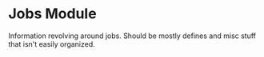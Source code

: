 # Jobs Module
Information revolving around jobs.
Should be mostly defines and misc stuff that isn't easily organized.
